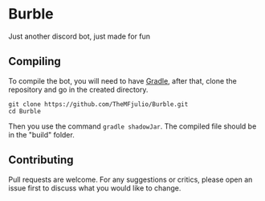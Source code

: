# Burble
Just another discord bot, just made for fun

## Compiling
To compile the bot, you will need to have [Gradle](https://gradle.org/), after that, clone the repository and go in the created directory.
```
git clone https://github.com/TheMFjulio/Burble.git
cd Burble
```
Then you use the command `gradle shadowJar`. The compiled file should be in the "build" folder.

## Contributing
Pull requests are welcome. For any suggestions or critics, please open an issue first to discuss what you would like to change.
